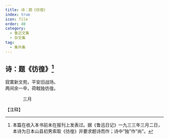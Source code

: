 ```yaml
---
title: 诗：题《彷徨》
index: true
icon: file
order: 40
category:
  - 鲁迅文集
  - 杂文集
tag:  
  - 集外集
---
```


## 诗：题《彷徨》[^①]

寂寞新文苑，平安旧战场。  
两间余一卒，荷戟独彷徨。

　　　　三月

【注释】

[^①]:本篇在收入本书前未在报刊上发表过。据《鲁迅日记》一九三三年三月二日，本诗为日本山县初男索取《彷徨》并要求题诗而作；诗中“独”作“尚”。
